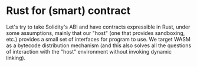 # Rust for (smart) contract

Let's try to take Solidity's ABI and have contracts expressible in Rust, under some assumptions, mainly that our "host" (one that provides sandboxing, etc.) provides a small set of interfaces for program to use. We target WASM as a bytecode distribution mechanism (and this also solves all the questions of interaction with the "host" environment without invoking dynamic linking).